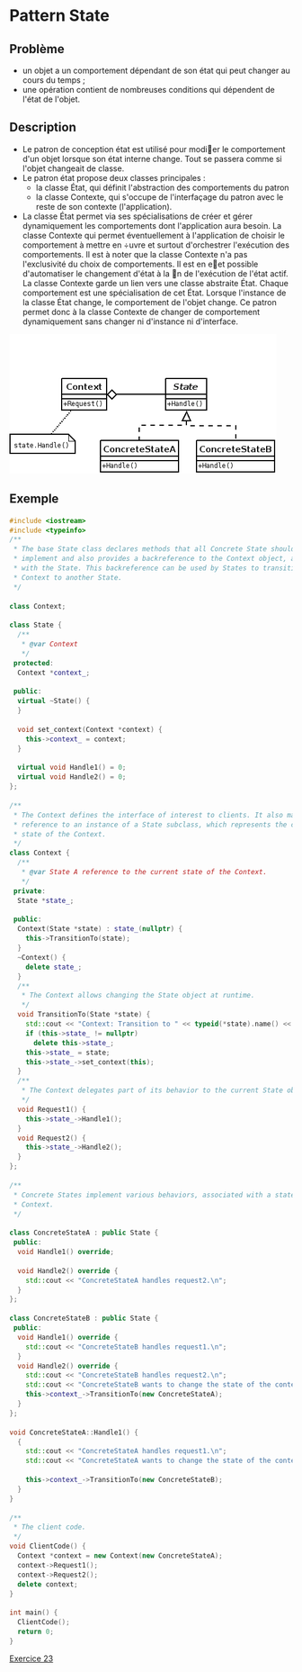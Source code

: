 # Pattern State

## Problème

* un objet a un comportement dépendant de son état qui peut changer au cours du temps ;
* une opération contient de nombreuses conditions qui dépendent de l'état de l'objet.

## Description

* Le patron de conception état est utilisé pour modier le comportement d'un objet lorsque son état
interne change. Tout se passera comme si l'objet changeait de classe.
* Le patron état propose deux classes principales :
  * la classe État, qui définit l'abstraction des comportements du patron
  * la classe Contexte, qui s'occupe de l'interfaçage du patron avec le reste de son contexte (l'application).
* La classe État permet via ses spécialisations de créer et gérer dynamiquement les comportements dont l'application aura besoin. La classe Contexte qui permet éventuellement à l'application de choisir le
comportement à mettre en ÷uvre et surtout d'orchestrer l'exécution des comportements. Il est à noter que la classe Contexte n'a pas l'exclusivité du choix de comportements. Il est en eet possible d'automatiser le changement d'état à la n de l'exécution de l'état actif. La classe Contexte garde un lien vers une classe
abstraite État. Chaque comportement est une spécialisation de cet État. Lorsque l'instance de la classe État change, le comportement de l'objet change. Ce patron permet donc à la classe Contexte de changer de comportement dynamiquement sans changer ni d'instance ni d'interface.

![Pattern State](pattern_state.png)

## Exemple

``` c++
#include <iostream>
#include <typeinfo>
/**
 * The base State class declares methods that all Concrete State should
 * implement and also provides a backreference to the Context object, associated
 * with the State. This backreference can be used by States to transition the
 * Context to another State.
 */

class Context;

class State {
  /**
   * @var Context
   */
 protected:
  Context *context_;

 public:
  virtual ~State() {
  }

  void set_context(Context *context) {
    this->context_ = context;
  }

  virtual void Handle1() = 0;
  virtual void Handle2() = 0;
};

/**
 * The Context defines the interface of interest to clients. It also maintains a
 * reference to an instance of a State subclass, which represents the current
 * state of the Context.
 */
class Context {
  /**
   * @var State A reference to the current state of the Context.
   */
 private:
  State *state_;

 public:
  Context(State *state) : state_(nullptr) {
    this->TransitionTo(state);
  }
  ~Context() {
    delete state_;
  }
  /**
   * The Context allows changing the State object at runtime.
   */
  void TransitionTo(State *state) {
    std::cout << "Context: Transition to " << typeid(*state).name() << ".\n";
    if (this->state_ != nullptr)
      delete this->state_;
    this->state_ = state;
    this->state_->set_context(this);
  }
  /**
   * The Context delegates part of its behavior to the current State object.
   */
  void Request1() {
    this->state_->Handle1();
  }
  void Request2() {
    this->state_->Handle2();
  }
};

/**
 * Concrete States implement various behaviors, associated with a state of the
 * Context.
 */

class ConcreteStateA : public State {
 public:
  void Handle1() override;

  void Handle2() override {
    std::cout << "ConcreteStateA handles request2.\n";
  }
};

class ConcreteStateB : public State {
 public:
  void Handle1() override {
    std::cout << "ConcreteStateB handles request1.\n";
  }
  void Handle2() override {
    std::cout << "ConcreteStateB handles request2.\n";
    std::cout << "ConcreteStateB wants to change the state of the context.\n";
    this->context_->TransitionTo(new ConcreteStateA);
  }
};

void ConcreteStateA::Handle1() {
  {
    std::cout << "ConcreteStateA handles request1.\n";
    std::cout << "ConcreteStateA wants to change the state of the context.\n";

    this->context_->TransitionTo(new ConcreteStateB);
  }
}

/**
 * The client code.
 */
void ClientCode() {
  Context *context = new Context(new ConcreteStateA);
  context->Request1();
  context->Request2();
  delete context;
}

int main() {
  ClientCode();
  return 0;
}
```

[Exercice 23](../Exercices/Exercice23/README.md)
